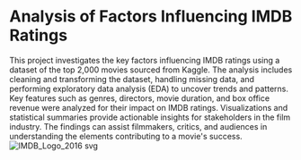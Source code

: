 # Analysis of Factors Influencing IMDB Ratings

This project investigates the key factors influencing IMDB ratings using a dataset of the top 2,000 movies sourced from Kaggle. The analysis includes cleaning and transforming the dataset, handling missing data, and performing exploratory data analysis (EDA) to uncover trends and patterns. Key features such as genres, directors, movie duration, and box office revenue were analyzed for their impact on IMDB ratings. Visualizations and statistical summaries provide actionable insights for stakeholders in the film industry. The findings can assist filmmakers, critics, and audiences in understanding the elements contributing to a movie's success.
![IMDB_Logo_2016 svg](https://github.com/user-attachments/assets/fccba728-1b7d-4bb1-84ea-0610a6ddc2c3)
